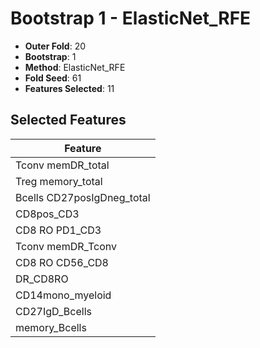 # Bootstrap 1 - ElasticNet_RFE

- **Outer Fold**: 20
- **Bootstrap**: 1
- **Method**: ElasticNet_RFE
- **Fold Seed**: 61
- **Features Selected**: 11

## Selected Features

| Feature |
|---------|
| Tconv memDR_total |
| Treg memory_total |
| Bcells CD27posIgDneg_total |
| CD8pos_CD3 |
| CD8 RO PD1_CD3 |
| Tconv memDR_Tconv |
| CD8 RO CD56_CD8 |
| DR_CD8RO |
| CD14mono_myeloid |
| CD27IgD_Bcells |
| memory_Bcells |
